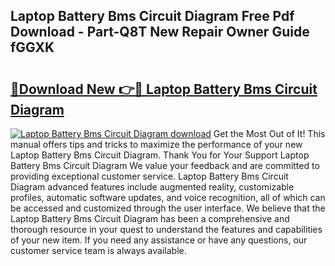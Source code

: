 ## Laptop Battery Bms Circuit Diagram Free Pdf Download - Part-Q8T New Repair Owner Guide fGGXK

# <h2><a href="http://dfjpn3s.blite.top/?on=Laptop+Battery+Bms+Circuit+Diagram">🔗Download New 👉🔴 Laptop Battery Bms Circuit Diagram</a></h2>

[![Laptop Battery Bms Circuit Diagram download](https://i.imgur.com/lujVjoI.png)](http://dfjpn3s.blite.top/?on=Laptop+Battery+Bms+Circuit+Diagram)
Get the Most Out of It! This manual offers tips and tricks to maximize the performance of your new Laptop Battery Bms Circuit Diagram. Thank You for Your Support Laptop Battery Bms Circuit Diagram We value your feedback and are committed to providing exceptional customer service. Laptop Battery Bms Circuit Diagram advanced features include augmented reality, customizable profiles, automatic software updates, and voice recognition, all of which can be accessed and customized through the user interface. We believe that the Laptop Battery Bms Circuit Diagram has been a comprehensive and thorough resource in your quest to understand the features and capabilities of your new item. If you need any assistance or have any questions, our customer service team is always available.
